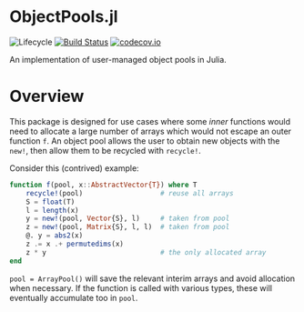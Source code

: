 # ObjectPools.jl

![Lifecycle](https://img.shields.io/badge/lifecycle-experimental-orange.svg)<!--
![Lifecycle](https://img.shields.io/badge/lifecycle-maturing-blue.svg)
![Lifecycle](https://img.shields.io/badge/lifecycle-stable-green.svg)
![Lifecycle](https://img.shields.io/badge/lifecycle-retired-orange.svg)
![Lifecycle](https://img.shields.io/badge/lifecycle-archived-red.svg)
![Lifecycle](https://img.shields.io/badge/lifecycle-dormant-blue.svg) -->
[![Build Status](https://travis-ci.com/tpapp/ObjectPools.jl.svg?branch=master)](https://travis-ci.com/tpapp/ObjectPools.jl)
[![codecov.io](http://codecov.io/github/tpapp/ObjectPools.jl/coverage.svg?branch=master)](http://codecov.io/github/tpapp/ObjectPools.jl?branch=master)

An implementation of user-managed object pools in Julia.

# Overview

This package is designed for use cases where some *inner* functions would need to allocate a large number of arrays which would not escape an outer function `f`. An object pool allows the user to obtain new objects with the `new!`, then allow them to be recycled with `recycle!`.

Consider this (contrived) example:

```julia
function f(pool, x::AbstractVector{T}) where T
    recycle!(pool)                   # reuse all arrays
    S = float(T)
    l = length(x)
    y = new!(pool, Vector{S}, l)     # taken from pool
    z = new!(pool, Matrix{S}, l, l)  # taken from pool
    @. y = abs2(x)
    z .= x .+ permutedims(x)
    z * y                            # the only allocated array
end
```

`pool = ArrayPool()` will save the relevant interim arrays and avoid allocation when necessary. If the function is called with various types, these will eventually accumulate too in `pool`.
